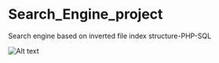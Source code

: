 # Search_Engine_project
Search engine based on inverted file index structure-PHP-SQL

![Alt text](https://cloud.githubusercontent.com/assets/7429173/10863618/c4779fbe-7fdb-11e5-98c7-97c611a1e516.png
 "Optional title")

